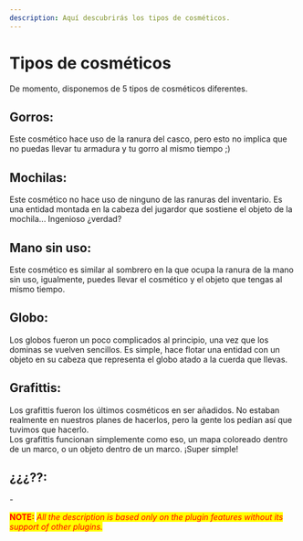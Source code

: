 ```yaml
---
description: Aquí descubrirás los tipos de cosméticos.
---
```


# Tipos de cosméticos

De momento, disponemos de 5 tipos de cosméticos diferentes.

## Gorros:

Este cosmético hace uso de la ranura del casco, pero esto no implica que no puedas llevar tu armadura y tu gorro al mismo tiempo ;)

## Mochilas:

Este cosmético no hace uso de ninguno de las ranuras del inventario. Es una entidad montada en la cabeza del jugardor que sostiene el objeto de la mochila... Ingenioso ¿verdad?

## Mano sin uso:

Este cosmético es similar al sombrero en la que ocupa la ranura de la mano sin uso, igualmente, puedes llevar el cosmético y el objeto que tengas al mismo tiempo.

## Globo:

Los globos fueron un poco complicados al principio, una vez que los dominas se vuelven sencillos. Es simple, hace flotar una entidad con un objeto en su cabeza que representa el globo atado a la cuerda que llevas.

## Grafittis:

Los grafittis fueron los últimos cosméticos en ser añadidos. No estaban realmente en nuestros planes de hacerlos, pero la gente los pedían así que tuvimos que hacerlo.\
Los grafittis funcionan simplemente como eso, un mapa coloreado dentro de un marco, o un objeto dentro de un marco. ¡Super simple!

## ¿¿¿??:

\-

<mark style="color:red;">**NOTE:**</mark> <mark style="color:red;"></mark>_<mark style="color:red;">All the description is based only on the plugin features without its support of other plugins.</mark>_
